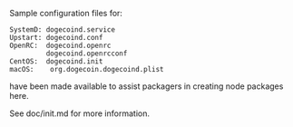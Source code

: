 Sample configuration files for:
```
SystemD: dogecoind.service
Upstart: dogecoind.conf
OpenRC:  dogecoind.openrc
         dogecoind.openrcconf
CentOS:  dogecoind.init
macOS:    org.dogecoin.dogecoind.plist
```
have been made available to assist packagers in creating node packages here.

See doc/init.md for more information.
